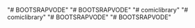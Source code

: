 "# BOOTSRAPVODE" 
"# BOOTSRAPVODE" 
"# comiclibrary" 
"# comiclibrary" 
"# BOOTSRAPVODE" 
"# BOOTSRAPVODE" 
